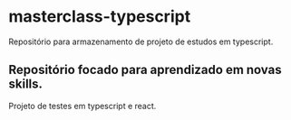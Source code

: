 # masterclass-typescript
Repositório para armazenamento de projeto de estudos em typescript.

## Repositório focado para aprendizado em novas skills.

Projeto de testes em typescript e react.
